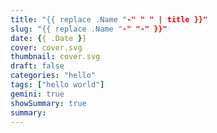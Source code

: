 ```yaml
---
title: "{{ replace .Name "-" " " | title }}"
slug: "{{ replace .Name "-" "-" }}"
date: {{ .Date }}
cover: cover.svg
thumbnail: cover.svg
draft: false
categories: "hello"
tags: ["hello world"]
gemini: true
showSummary: true
summary:
---
```


